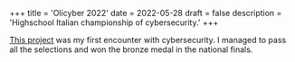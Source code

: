 +++
title = 'Olicyber 2022'
date = 2022-05-28
draft = false
description = 'Highschool Italian championship of cybersecurity.'
+++

[This project](https://olicyber.it/edizioni/2022) was my first encounter with cybersecurity. I managed to pass all the selections and won the bronze medal in the national finals.
